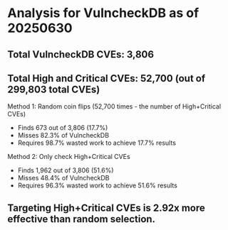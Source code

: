 # Analysis for VulncheckDB as of 20250630

## Total VulncheckDB CVEs: 3,806
## Total High and Critical CVEs: 52,700 (out of 299,803 total CVEs)

Method 1: Random coin flips (52,700 times - the number of High+Critical CVEs)
  - Finds 673 out of 3,806 (17.7%)
  - Misses 82.3% of VulncheckDB
  - Requires 98.7% wasted work to achieve 17.7% results

Method 2: Only check High+Critical CVEs
  - Finds 1,962 out of 3,806 (51.6%)
  - Misses 48.4% of VulncheckDB
  - Requires 96.3% wasted work to achieve 51.6% results

## Targeting High+Critical CVEs is 2.92x more effective than random selection.
